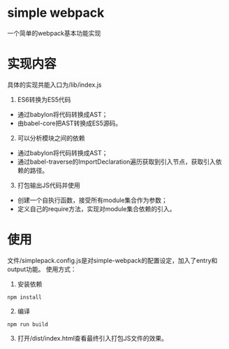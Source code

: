 # simple webpack
一个简单的webpack基本功能实现

# 实现内容
具体的实现共能入口为/lib/index.js

1. ES6转换为ES5代码
- 通过babylon将代码转换成AST；
- 由babel-core把AST转换成ES5源码。

2. 可以分析模块之间的依赖
- 通过babylon将代码转换成AST；
- 通过babel-traverse的ImportDeclaration遍历获取到引入节点，获取引入依赖的路径。

3. 打包输出JS代码并使用
- 创建一个自执行函数，接受所有module集合作为参数；
- 定义自己的require方法，实现对module集合依赖的引入。

# 使用
文件/simplepack.config.js是对simple-webpack的配置设定，加入了entry和output功能。
使用方式：
1. 安装依赖

```
npm install
```

2. 编译
```
npm run build
```

3. 打开/dist/index.html查看最终引入打包JS文件的效果。

